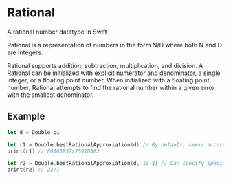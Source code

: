 # Rational
A rational number datatype in Swift

Rational is a representation of numbers in the form N/D where both N and D are Integers.

Rational supports addition, subtraction, multiplication, and division. A Rational can be initialized with explicit numerator and denominator, a single integer, or a floating point number. When initialized with a floating point number, Rational attempts to find the rational number within a given error with the smallest denominator.

## Example
```Swift
let d = Double.pi

let r1 = Double.bestRationalApproxiation(d) // By default, seeks accuracy of 1e-15
print(r1) // 80143857/25510582

let r2 = Double.bestRationalApproxiation(d, 1e-2) // Can specify specific error bounds
print(r2) // 22/7
```
